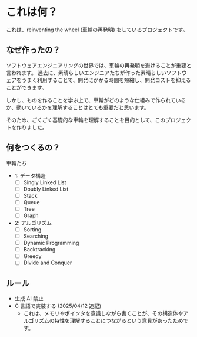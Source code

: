 # これは何？

これは、reinventing the wheel (車輪の再発明) をしているプロジェクトです。

## なぜ作ったの？

ソフトウェアエンジニアリングの世界では、車輪の再発明を避けることが重要と言われます。
過去に、素晴らしいエンジニアたちが作った素晴らしいソフトウェアをうまく利用することで、開発にかかる時間を短縮し、開発コストを抑えることができます。

しかし、ものを作ることを学ぶ上で、車輪がどのような仕組みで作られているか、動いているかを理解することはとても重要だと思います。

そのため、ごくごく基礎的な車輪を理解することを目的として、このプロジェクトを作りました。

## 何をつくるの？

車輪たち

- 1: データ構造
  - [ ] Singly Linked List
  - [ ] Doubly Linked List
  - [ ] Stack
  - [ ] Queue
  - [ ] Tree
  - [ ] Graph
- 2: アルゴリズム
  - [ ] Sorting
  - [ ] Searching
  - [ ] Dynamic Programming
  - [ ] Backtracking
  - [ ] Greedy
  - [ ] Divide and Conquer

## ルール

- 生成 AI 禁止
- C 言語で実装する (2025/04/12 追記)
  - これは、メモリやポインタを意識しながら書くことが、その構造体やアルゴリズムの特性を理解することにつながるという意見があったためです。
